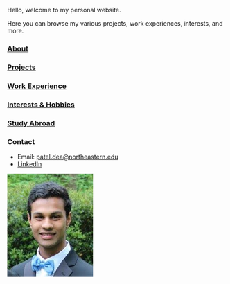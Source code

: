 Hello, welcome to my personal website.

Here you can browse my various projects, work experiences, interests, and more. 

### [About](about.md)

### [Projects](projects.md)

### [Work Experience](work.md)

### [Interests & Hobbies](interests.md)

### [Study Abroad](abroad.md)

### Contact

- Email: patel.dea@northeastern.edu
- [LinkedIn](http://www.linkedin.com/in/dp2)

![Profile Pic](LinkedIn_Prof.jpg)
